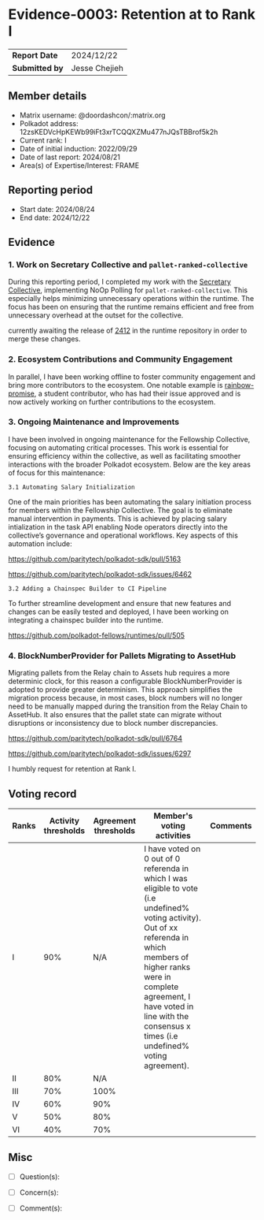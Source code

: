 # Evidence-0003: Retention at to Rank I

|                 |                                                                                             |
| --------------- | ------------------------------------------------------------------------------------------- |
| **Report Date** | 2024/12/22                                                             |
| **Submitted by**| Jesse Chejieh                                                                      |


## Member details

- Matrix username: @doordashcon/:matrix.org
- Polkadot address: 12zsKEDVcHpKEWb99iFt3xrTCQQXZMu477nJQsTBBrof5k2h
- Current rank: I
- Date of initial induction: 2022/09/29
- Date of last report: 2024/08/21
- Area(s) of Expertise/Interest: FRAME


## Reporting period

- Start date: 2024/08/24
- End date: 2024/12/22


## Evidence
### 1. Work on Secretary Collective and `pallet-ranked-collective`

During this reporting period, I completed my work with the [Secretary Collective](https://github.com/polkadot-fellows/runtimes/pull/347), implementing NoOp Polling for `pallet-ranked-collective`. This especially helps minimizing unnecessary operations within the runtime. The focus has been on ensuring that the runtime remains efficient and free from unnecessary overhead at the outset for the collective.

currently awaiting the release of [2412](https://github.com/paritytech/polkadot-sdk/pull/6806) in the runtime repository in order to merge these changes.

### 2. Ecosystem Contributions and Community Engagement

In parallel, I have been working offline to foster community engagement and bring more contributors to the ecosystem. One notable example is [rainbow-promise](https://github.com/rainbow-promise), a student contributor, who has had their issue approved and is now actively working on further contributions to the ecosystem.

### 3. Ongoing Maintenance and Improvements
I have been involved in ongoing maintenance for the Fellowship Collective, focusing on automating critical processes. This work is essential for ensuring efficiency within the collective, as well as facilitating smoother interactions with the broader Polkadot ecosystem. Below are the key areas of focus for this maintenance:

    3.1 Automating Salary Initialization
    
One of the main priorities has been automating the salary initiation process for members within the Fellowship Collective. The goal is to eliminate manual intervention in payments. This is achieved by placing salary intialization in the task API enabling Node operators directly into the collective’s governance and operational workflows. Key aspects of this automation include:

https://github.com/paritytech/polkadot-sdk/pull/5163
    
https://github.com/paritytech/polkadot-sdk/issues/6462


    3.2 Adding a Chainspec Builder to CI Pipeline

To further streamline development and ensure that new features and changes can be easily tested and deployed, I have been working on integrating a chainspec builder into the runtime.

https://github.com/polkadot-fellows/runtimes/pull/505


### 4. BlockNumberProvider for Pallets Migrating to AssetHub

Migrating pallets from the Relay chain to Assets hub requires a more determinic clock, for this reason a configurable BlockNumberProvider is adopted to provide greater determinism. 
This approach simplifies the migration process because, in most cases, block numbers will no longer need to be manually mapped during the transition from the Relay Chain to AssetHub. It also ensures that the pallet state can migrate without disruptions or inconsistency due to block number discrepancies.

https://github.com/paritytech/polkadot-sdk/pull/6764
    
https://github.com/paritytech/polkadot-sdk/issues/6297

I humbly request for retention at Rank I.



## Voting record

|  Ranks | Activity thresholds | Agreement thresholds | Member's voting activities | Comments |
|---|---|---|---|---|
|I  |90%   |N/A   |I have voted on 0 out of 0 referenda in which I was eligible to vote (i.e undefined% voting activity). Out of xx referenda in which members of higher ranks were in complete agreement, I have voted in line with the consensus x times (i.e undefined% voting agreement).  |  |
|II |80%   |N/A   |   |  |
|III|70%   |100%  |   |  |
|IV |60%   |90%   |   |  |
|V  |50%   |80%   |   |  |
|VI |40%   |70%   |   |  |


## Misc

- [ ] Question(s): 

- [ ] Concern(s): 

- [ ] Comment(s): 

